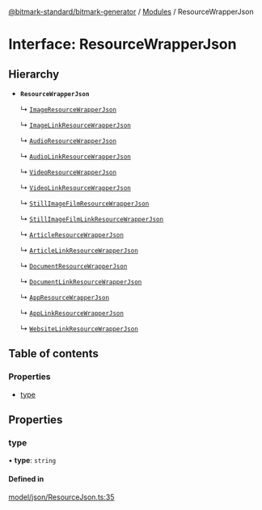 [@bitmark-standard/bitmark-generator](../API.md) / [Modules](../modules.md) / ResourceWrapperJson

# Interface: ResourceWrapperJson

## Hierarchy

- **`ResourceWrapperJson`**

  ↳ [`ImageResourceWrapperJson`](ImageResourceWrapperJson.md)

  ↳ [`ImageLinkResourceWrapperJson`](ImageLinkResourceWrapperJson.md)

  ↳ [`AudioResourceWrapperJson`](AudioResourceWrapperJson.md)

  ↳ [`AudioLinkResourceWrapperJson`](AudioLinkResourceWrapperJson.md)

  ↳ [`VideoResourceWrapperJson`](VideoResourceWrapperJson.md)

  ↳ [`VideoLinkResourceWrapperJson`](VideoLinkResourceWrapperJson.md)

  ↳ [`StillImageFilmResourceWrapperJson`](StillImageFilmResourceWrapperJson.md)

  ↳ [`StillImageFilmLinkResourceWrapperJson`](StillImageFilmLinkResourceWrapperJson.md)

  ↳ [`ArticleResourceWrapperJson`](ArticleResourceWrapperJson.md)

  ↳ [`ArticleLinkResourceWrapperJson`](ArticleLinkResourceWrapperJson.md)

  ↳ [`DocumentResourceWrapperJson`](DocumentResourceWrapperJson.md)

  ↳ [`DocumentLinkResourceWrapperJson`](DocumentLinkResourceWrapperJson.md)

  ↳ [`AppResourceWrapperJson`](AppResourceWrapperJson.md)

  ↳ [`AppLinkResourceWrapperJson`](AppLinkResourceWrapperJson.md)

  ↳ [`WebsiteLinkResourceWrapperJson`](WebsiteLinkResourceWrapperJson.md)

## Table of contents

### Properties

- [type](ResourceWrapperJson.md#type)

## Properties

### type

• **type**: `string`

#### Defined in

[model/json/ResourceJson.ts:35](https://github.com/getMoreBrain/bitmark-generator/blob/a7a40de/src/model/json/ResourceJson.ts#L35)
